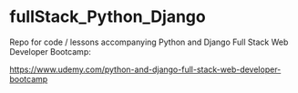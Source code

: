 # fullStack_Python_Django
Repo for code / lessons accompanying Python and Django Full Stack Web Developer Bootcamp:

https://www.udemy.com/python-and-django-full-stack-web-developer-bootcamp
